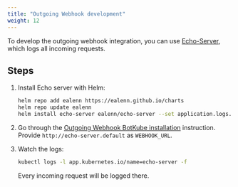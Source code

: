 ```yaml
---
title: "Outgoing Webhook development"
weight: 12
---
```


To develop the outgoing webhook integration, you can use [Echo-Server](https://github.com/Ealenn/Echo-Server), which logs all incoming requests.

## Steps

1. Install Echo server with Helm:

    ```bash
    helm repo add ealenn https://ealenn.github.io/charts
    helm repo update ealenn
    helm install echo-server ealenn/echo-server --set application.logs.ignore.ping=true --set application.enable.environment=false --wait
    ```

1. Go through the [Outgoing Webhook BotKube installation](/installation/webhook/) instruction. Provide `http://echo-server.default` as `WEBHOOK_URL`.

1. Watch the logs:

    ```bash
    kubectl logs -l app.kubernetes.io/name=echo-server -f
    ```

    Every incoming request will be logged there.
